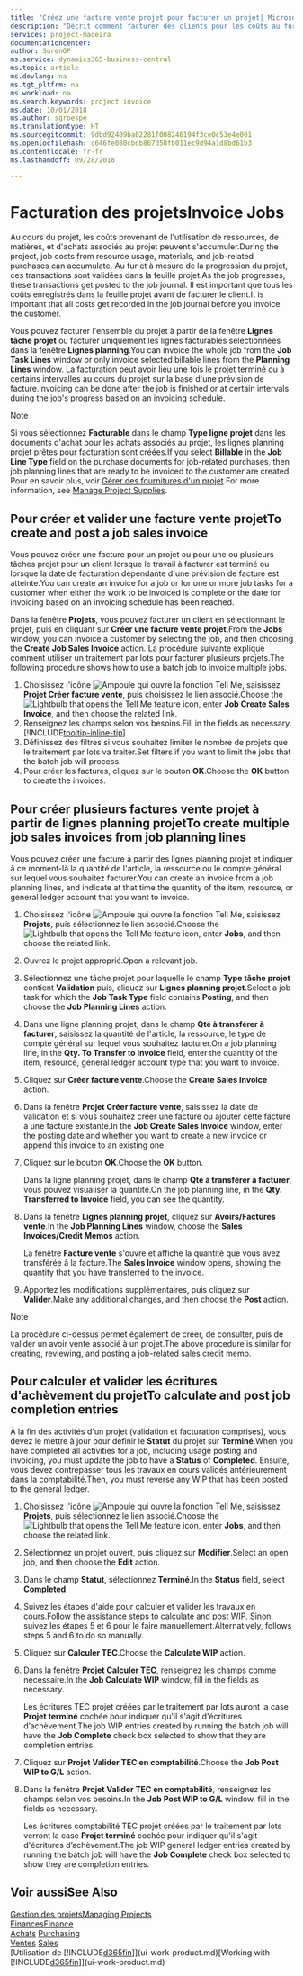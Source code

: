 ```yaml
---
title: "Créez une facture vente projet pour facturer un projet| Microsoft Docs"
description: "Décrit comment facturer des clients pour les coûts au fur et à mesure de l'avancée du projet."
services: project-madeira
documentationcenter: 
author: SorenGP
ms.service: dynamics365-business-central
ms.topic: article
ms.devlang: na
ms.tgt_pltfrm: na
ms.workload: na
ms.search.keywords: project invoice
ms.date: 10/01/2018
ms.author: sgroespe
ms.translationtype: HT
ms.sourcegitcommit: 9dbd92409ba02281f008246194f3ce0c53e4e001
ms.openlocfilehash: c646fe080cbdb867d58fb011ec9d94a1d8bd61b3
ms.contentlocale: fr-fr
ms.lasthandoff: 09/28/2018

---
```

# <a name="invoice-jobs"></a><span data-ttu-id="16089-103">Facturation des projets</span><span class="sxs-lookup"><span data-stu-id="16089-103">Invoice Jobs</span></span>
<span data-ttu-id="16089-104">Au cours du projet, les coûts provenant de l'utilisation de ressources, de matières, et d'achats associés au projet peuvent s'accumuler.</span><span class="sxs-lookup"><span data-stu-id="16089-104">During the project, job costs from resource usage, materials, and job-related purchases can accumulate.</span></span> <span data-ttu-id="16089-105">Au fur et à mesure de la progression du projet, ces transactions sont validées dans la feuille projet.</span><span class="sxs-lookup"><span data-stu-id="16089-105">As the job progresses, these transactions get posted to the job journal.</span></span> <span data-ttu-id="16089-106">Il est important que tous les coûts enregistrés dans la feuille projet avant de facturer le client.</span><span class="sxs-lookup"><span data-stu-id="16089-106">It is important that all costs get recorded in the job journal before you invoice the customer.</span></span>

<span data-ttu-id="16089-107">Vous pouvez facturer l'ensemble du projet à partir de la fenêtre **Lignes tâche projet** ou facturer uniquement les lignes facturables sélectionnées dans la fenêtre **Lignes planning**.</span><span class="sxs-lookup"><span data-stu-id="16089-107">You can invoice the whole job from the **Job Task Lines** window or only invoice selected billable lines from the **Planning Lines** window.</span></span> <span data-ttu-id="16089-108">La facturation peut avoir lieu une fois le projet terminé ou à certains intervalles au cours du projet sur la base d'une prévision de facture.</span><span class="sxs-lookup"><span data-stu-id="16089-108">Invoicing can be done after the job is finished or at certain intervals during the job's progress based on an invoicing schedule.</span></span>

> [!NOTE]  
>   <span data-ttu-id="16089-109">Si vous sélectionnez **Facturable** dans le champ **Type ligne projet** dans les documents d'achat pour les achats associés au projet, les lignes planning projet prêtes pour facturation sont créées.</span><span class="sxs-lookup"><span data-stu-id="16089-109">If you select **Billable** in the **Job Line Type** field on the purchase documents for job-related purchases, then job planning lines that are ready to be invoiced to the customer are created.</span></span> <span data-ttu-id="16089-110">Pour en savoir plus, voir [Gérer des fournitures d'un projet](projects-how-manage-project-supplies.md).</span><span class="sxs-lookup"><span data-stu-id="16089-110">For more information, see [Manage Project Supplies](projects-how-manage-project-supplies.md).</span></span>

## <a name="to-create-and-post-a-job-sales-invoice"></a><span data-ttu-id="16089-111">Pour créer et valider une facture vente projet</span><span class="sxs-lookup"><span data-stu-id="16089-111">To create and post a job sales invoice</span></span>
<span data-ttu-id="16089-112">Vous pouvez créer une facture pour un projet ou pour une ou plusieurs tâches projet pour un client lorsque le travail à facturer est terminé ou lorsque la date de facturation dépendante d'une prévision de facture est atteinte.</span><span class="sxs-lookup"><span data-stu-id="16089-112">You can create an invoice for a job or for one or more job tasks for a customer when either the work to be invoiced is complete or the date for invoicing based on an invoicing schedule has been reached.</span></span>

<span data-ttu-id="16089-113">Dans la fenêtre **Projets**, vous pouvez facturer un client en sélectionnant le projet, puis en cliquant sur **Créer une facture vente projet**.</span><span class="sxs-lookup"><span data-stu-id="16089-113">From the **Jobs** window, you can invoice a customer by selecting the job, and then choosing the **Create Job Sales Invoice** action.</span></span> <span data-ttu-id="16089-114">La procédure suivante explique comment utiliser un traitement par lots pour facturer plusieurs projets.</span><span class="sxs-lookup"><span data-stu-id="16089-114">The following procedure shows how to use a batch job to invoice multiple jobs.</span></span>  

1. <span data-ttu-id="16089-115">Choisissez l'icône ![Ampoule qui ouvre la fonction Tell Me](media/ui-search/search_small.png "Dites-moi ce que vous voulez faire"), saisissez **Projet Créer facture vente**, puis choisissez le lien associé.</span><span class="sxs-lookup"><span data-stu-id="16089-115">Choose the ![Lightbulb that opens the Tell Me feature](media/ui-search/search_small.png "Tell me what you want to do") icon, enter **Job Create Sales Invoice**, and then choose the related link.</span></span>  
2. <span data-ttu-id="16089-116">Renseignez les champs selon vos besoins.</span><span class="sxs-lookup"><span data-stu-id="16089-116">Fill in the fields as necessary.</span></span> [!INCLUDE[tooltip-inline-tip](includes/tooltip-inline-tip_md.md)]
3. <span data-ttu-id="16089-117">Définissez des filtres si vous souhaitez limiter le nombre de projets que le traitement par lots va traiter.</span><span class="sxs-lookup"><span data-stu-id="16089-117">Set filters if you want to limit the jobs that the batch job will process.</span></span>
4. <span data-ttu-id="16089-118">Pour créer les factures, cliquez sur le bouton **OK**.</span><span class="sxs-lookup"><span data-stu-id="16089-118">Choose the **OK** button to create the invoices.</span></span>  

## <a name="to-create-multiple-job-sales-invoices-from-job-planning-lines"></a><span data-ttu-id="16089-119">Pour créer plusieurs factures vente projet à partir de lignes planning projet</span><span class="sxs-lookup"><span data-stu-id="16089-119">To create multiple job sales invoices from job planning lines</span></span>
<span data-ttu-id="16089-120">Vous pouvez créer une facture à partir des lignes planning projet et indiquer à ce moment-là la quantité de l'article, la ressource ou le compte général sur lequel vous souhaitez facturer.</span><span class="sxs-lookup"><span data-stu-id="16089-120">You can create an invoice from a job planning lines, and indicate at that time the quantity of the item, resource, or general ledger account that you want to invoice.</span></span>

1. <span data-ttu-id="16089-121">Choisissez l'icône ![Ampoule qui ouvre la fonction Tell Me](media/ui-search/search_small.png "Dites-moi ce que vous voulez faire"), saisissez **Projets**, puis sélectionnez le lien associé.</span><span class="sxs-lookup"><span data-stu-id="16089-121">Choose the ![Lightbulb that opens the Tell Me feature](media/ui-search/search_small.png "Tell me what you want to do") icon, enter **Jobs**, and then choose the related link.</span></span>
2. <span data-ttu-id="16089-122">Ouvrez le projet approprié.</span><span class="sxs-lookup"><span data-stu-id="16089-122">Open a relevant job.</span></span>
3. <span data-ttu-id="16089-123">Sélectionnez une tâche projet pour laquelle le champ **Type tâche projet** contient **Validation** puis, cliquez sur **Lignes planning projet**.</span><span class="sxs-lookup"><span data-stu-id="16089-123">Select a job task for which the **Job Task Type** field contains **Posting**, and then choose the **Job Planning Lines** action.</span></span>  
4. <span data-ttu-id="16089-124">Dans une ligne planning projet, dans le champ **Qté à transférer à facturer**, saisissez la quantité de l'article, la ressource, le type de compte général sur lequel vous souhaitez facturer.</span><span class="sxs-lookup"><span data-stu-id="16089-124">On a job planning line, in the **Qty. To Transfer to Invoice** field, enter the quantity of the item, resource, general ledger account type that you want to invoice.</span></span>  
5. <span data-ttu-id="16089-125">Cliquez sur **Créer facture vente**.</span><span class="sxs-lookup"><span data-stu-id="16089-125">Choose the **Create Sales Invoice** action.</span></span>
6. <span data-ttu-id="16089-126">Dans la fenêtre **Projet Créer facture vente**, saisissez la date de validation et si vous souhaitez créer une facture ou ajouter cette facture à une facture existante.</span><span class="sxs-lookup"><span data-stu-id="16089-126">In the **Job Create Sales Invoice** window, enter the posting date and whether you want to create a new invoice or append this invoice to an existing one.</span></span>
7. <span data-ttu-id="16089-127">Cliquez sur le bouton **OK**.</span><span class="sxs-lookup"><span data-stu-id="16089-127">Choose the **OK** button.</span></span>  

    <span data-ttu-id="16089-128">Dans la ligne planning projet, dans le champ **Qté à transférer à facturer**, vous pouvez visualiser la quantité.</span><span class="sxs-lookup"><span data-stu-id="16089-128">On the job planning line, in the **Qty. Transferred to Invoice** field, you can see the quantity.</span></span>
8. <span data-ttu-id="16089-129">Dans la fenêtre **Lignes planning projet**, cliquez sur **Avoirs/Factures vente**.</span><span class="sxs-lookup"><span data-stu-id="16089-129">In the **Job Planning Lines** window, choose the **Sales Invoices/Credit Memos** action.</span></span>

    <span data-ttu-id="16089-130">La fenêtre **Facture vente** s'ouvre et affiche la quantité que vous avez transférée à la facture.</span><span class="sxs-lookup"><span data-stu-id="16089-130">The **Sales Invoice** window opens, showing the quantity that you have transferred to the invoice.</span></span>  
9. <span data-ttu-id="16089-131">Apportez les modifications supplémentaires, puis cliquez sur **Valider**.</span><span class="sxs-lookup"><span data-stu-id="16089-131">Make any additional changes, and then choose the **Post** action.</span></span>

> [!NOTE]  
>   <span data-ttu-id="16089-132">La procédure ci-dessus permet également de créer, de consulter, puis de valider un avoir vente associé à un projet.</span><span class="sxs-lookup"><span data-stu-id="16089-132">The above procedure is similar for creating, reviewing, and posting a job-related sales credit memo.</span></span>

## <a name="to-calculate-and-post-job-completion-entries"></a><span data-ttu-id="16089-133">Pour calculer et valider les écritures d'achèvement du projet</span><span class="sxs-lookup"><span data-stu-id="16089-133">To calculate and post job completion entries</span></span>
<span data-ttu-id="16089-134">À la fin des activités d'un projet (validation et facturation comprises), vous devez le mettre à jour pour définir le **Statut** du projet sur **Terminé**.</span><span class="sxs-lookup"><span data-stu-id="16089-134">When you have completed all activities for a job, including usage posting and invoicing, you must update the job to have a **Status** of **Completed**.</span></span> <span data-ttu-id="16089-135">Ensuite, vous devez contrepasser tous les travaux en cours validés antérieurement dans la comptabilité.</span><span class="sxs-lookup"><span data-stu-id="16089-135">Then, you must reverse any WIP that has been posted to the general ledger.</span></span>

1. <span data-ttu-id="16089-136">Choisissez l'icône ![Ampoule qui ouvre la fonction Tell Me](media/ui-search/search_small.png "Dites-moi ce que vous voulez faire"), saisissez **Projets**, puis sélectionnez le lien associé.</span><span class="sxs-lookup"><span data-stu-id="16089-136">Choose the ![Lightbulb that opens the Tell Me feature](media/ui-search/search_small.png "Tell me what you want to do") icon, enter **Jobs**, and then choose the related link.</span></span>  
2. <span data-ttu-id="16089-137">Sélectionnez un projet ouvert, puis cliquez sur **Modifier**.</span><span class="sxs-lookup"><span data-stu-id="16089-137">Select an open job, and then choose the **Edit** action.</span></span>
3. <span data-ttu-id="16089-138">Dans le champ **Statut**, sélectionnez **Terminé**.</span><span class="sxs-lookup"><span data-stu-id="16089-138">In the **Status** field, select **Completed**.</span></span>
4. <span data-ttu-id="16089-139">Suivez les étapes d'aide pour calculer et valider les travaux en cours.</span><span class="sxs-lookup"><span data-stu-id="16089-139">Follow the assistance steps to calculate and post WIP.</span></span> <span data-ttu-id="16089-140">Sinon, suivez les étapes 5 et 6 pour le faire manuellement.</span><span class="sxs-lookup"><span data-stu-id="16089-140">Alternatively, follows steps 5 and 6 to do so manually.</span></span>  
5. <span data-ttu-id="16089-141">Cliquez sur **Calculer TEC**.</span><span class="sxs-lookup"><span data-stu-id="16089-141">Choose the **Calculate WIP** action.</span></span>
6. <span data-ttu-id="16089-142">Dans la fenêtre **Projet Calculer TEC**, renseignez les champs comme nécessaire.</span><span class="sxs-lookup"><span data-stu-id="16089-142">In the **Job Calculate WIP** window, fill in the fields as necessary.</span></span>  

     <span data-ttu-id="16089-143">Les écritures TEC projet créées par le traitement par lots auront la case **Projet terminé** cochée pour indiquer qu'il s'agit d'écritures d’achèvement.</span><span class="sxs-lookup"><span data-stu-id="16089-143">The job WIP entries created by running the batch job will have the **Job Complete** check box selected to show that they are completion entries.</span></span>  
7. <span data-ttu-id="16089-144">Cliquez sur **Projet Valider TEC en comptabilité**.</span><span class="sxs-lookup"><span data-stu-id="16089-144">Choose the **Job Post WIP to G/L** action.</span></span>
8. <span data-ttu-id="16089-145">Dans la fenêtre **Projet Valider TEC en comptabilité**, renseignez les champs selon vos besoins.</span><span class="sxs-lookup"><span data-stu-id="16089-145">In the **Job Post WIP to G/L** window, fill in the fields as necessary.</span></span>  

     <span data-ttu-id="16089-146">Les écritures comptabilité TEC projet créées par le traitement par lots verront la case **Projet terminé** cochée pour indiquer qu'il s'agit d'écritures d’achèvement.</span><span class="sxs-lookup"><span data-stu-id="16089-146">The job WIP general ledger entries created by running the batch job will have the **Job Complete** check box selected to show they are completion entries.</span></span>

## <a name="see-also"></a><span data-ttu-id="16089-147">Voir aussi</span><span class="sxs-lookup"><span data-stu-id="16089-147">See Also</span></span>
[<span data-ttu-id="16089-148">Gestion des projets</span><span class="sxs-lookup"><span data-stu-id="16089-148">Managing Projects</span></span>](projects-manage-projects.md)  
[<span data-ttu-id="16089-149">Finances</span><span class="sxs-lookup"><span data-stu-id="16089-149">Finance</span></span>](finance.md)  
<span data-ttu-id="16089-150">[Achats](purchasing-manage-purchasing.md)       </span><span class="sxs-lookup"><span data-stu-id="16089-150">[Purchasing](purchasing-manage-purchasing.md)       </span></span>  
<span data-ttu-id="16089-151">[Ventes](sales-manage-sales.md)    </span><span class="sxs-lookup"><span data-stu-id="16089-151">[Sales](sales-manage-sales.md)    </span></span>  
<span data-ttu-id="16089-152">[Utilisation de [!INCLUDE[d365fin](includes/d365fin_md.md)]](ui-work-product.md)</span><span class="sxs-lookup"><span data-stu-id="16089-152">[Working with [!INCLUDE[d365fin](includes/d365fin_md.md)]](ui-work-product.md)</span></span>  

